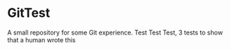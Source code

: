 GitTest
=======

A small repository for some Git experience.
Test
Test
Test, 3 tests to show that a human wrote this
